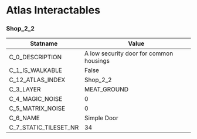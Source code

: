 

# Atlas Interactables





### Shop_2_2
| Statname | Value | 
|  --  |  --  | 
| C_0_DESCRIPTION | A low security door for common housings | 
| C_1_IS_WALKABLE | False | 
| C_12_ATLAS_INDEX | Shop_2_2 | 
| C_3_LAYER | MEAT_GROUND | 
| C_4_MAGIC_NOISE | 0 | 
| C_5_MATRIX_NOISE | 0 | 
| C_6_NAME | Simple Door | 
| C_7_STATIC_TILESET_NR | 34 | 

